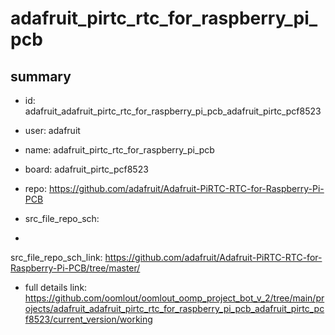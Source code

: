 # adafruit_pirtc_rtc_for_raspberry_pi_pcb
 
## summary 
* id: adafruit_adafruit_pirtc_rtc_for_raspberry_pi_pcb_adafruit_pirtc_pcf8523
* user: adafruit
* name: adafruit_pirtc_rtc_for_raspberry_pi_pcb
* board: adafruit_pirtc_pcf8523
* repo: https://github.com/adafruit/Adafruit-PiRTC-RTC-for-Raspberry-Pi-PCB



* src_file_repo_sch: 
*
 src_file_repo_sch_link: https://github.com/adafruit/Adafruit-PiRTC-RTC-for-Raspberry-Pi-PCB/tree/master/
* full details link: https://github.com/oomlout/oomlout_oomp_project_bot_v_2/tree/main/projects/adafruit_adafruit_pirtc_rtc_for_raspberry_pi_pcb_adafruit_pirtc_pcf8523/current_version/working  






